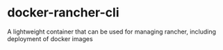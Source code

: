 # docker-rancher-cli
A lightweight container that can be used for managing rancher, including deployment of docker images
